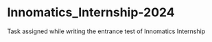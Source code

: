 # Innomatics_Internship-2024
Task assigned while writing the entrance test of Innomatics Internship
